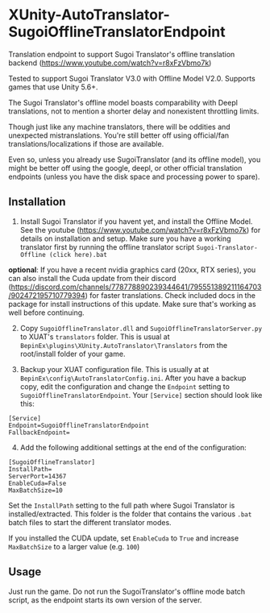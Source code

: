 # XUnity-AutoTranslator-SugoiOfflineTranslatorEndpoint

Translation endpoint to support Sugoi Translator's offline translation backend (https://www.youtube.com/watch?v=r8xFzVbmo7k)

Tested to support Sugoi Translator V3.0 with Offline Model V2.0. Supports games that use Unity 5.6+.

The Sugoi Translator's offline model boasts comparability with Deepl translations, not to mention a shorter delay and nonexistent throttling limits.

Though just like any machine translators, there will be oddities and unexpected mistranslations. You're still better off using official/fan translations/localizations if those are available.

Even so, unless you already use SugoiTranslator (and its offline model), you might be better off using the google, deepl, or other official translation endpoints (unless you have the disk space and processing power to spare).


## Installation

1. Install Sugoi Translator if you havent yet, and install the Offline Model. See the youtube (https://www.youtube.com/watch?v=r8xFzVbmo7k) for details on installation and setup. Make sure you have a working translator first by running the offline translator script `Sugoi-Translator-Offline (click here).bat`

**optional**: If you have a recent nvidia graphics card (20xx, RTX series), you can also install the Cuda update from their discord (https://discord.com/channels/778778890239344641/795551389211164703/902472195710779394) for faster translations. Check included docs in the package for install instructions of this update. Make sure that's working as well before continuing.

2. Copy `SugoiOfflineTranslator.dll` and `SugoiOfflineTranslatorServer.py` to XUAT's `translators` folder. This is usual at `BepinEx\plugins\XUnity.AutoTranslator\Translators` from the root/install folder of your game.

3. Backup your XUAT configuration file. This is usually at at `BepinEx\config\AutoTranslatorConfig.ini`. After you have a backup copy, edit the configuration and change the `Endpoint` setting to `SugoiOfflineTranslatorEndpoint`.  Your `[Service]` section should look like this:
```
[Service]
Endpoint=SugoiOfflineTranslatorEndpoint
FallbackEndpoint=
```

4. Add the following additional settings at the end of the configuration:

```
[SugoiOfflineTranslator]
InstallPath=
ServerPort=14367
EnableCuda=False
MaxBatchSize=10
```

Set the `InstallPath` setting to the full path where Sugoi Translator is installed/extracted.  This folder is the folder that contains the various `.bat` batch files to start the different translator modes.

If you installed the CUDA update, set `EnableCuda` to `True` and increase `MaxBatchSize` to a larger value (e.g. `100`)

## Usage

Just run the game. Do not run the SugoiTranslator's offline mode batch script, as the endpoint starts its own version of the server.
